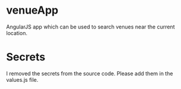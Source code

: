# venueApp
AngularJS app which can be used to search venues near the current location.

# Secrets
I removed the secrets from the source code.
Please add them in the values.js file.

